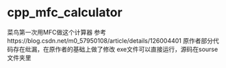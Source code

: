 # cpp_mfc_calculator
菜鸟第一次用MFC做这个计算器
参考https://blog.csdn.net/m0_57950108/article/details/126004401
原作者部分代码存在纰漏，在原作者的基础上做了修改
exe文件可以直接运行，源码在sourse文件夹里
